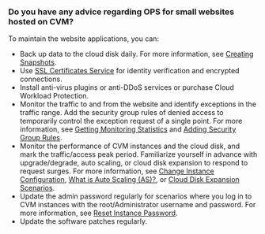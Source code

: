 ### Do you have any advice regarding OPS for small websites hosted on CVM?
To maintain the website applications, you can:
- Back up data to the cloud disk daily. For more information, see [Creating Snapshots](https://intl.cloud.tencent.com/document/product/362/5755).
- Use [SSL Certificates Service](https://intl.cloud.tencent.com/document/product/1007/30152) for identity verification and encrypted connections. 
- Install anti-virus plugins or anti-DDoS services or purchase Cloud Workload Protection.
- Monitor the traffic to and from the website and identify exceptions in the traffic range. Add the security group rules of denied access to temporarily control the exception request of a single point. For more information, see [Getting Monitoring Statistics](https://intl.cloud.tencent.com/document/product/213/5178) and [Adding Security Group Rules](https://intl.cloud.tencent.com/document/product/213/34272).
- Monitor the performance of CVM instances and the cloud disk, and mark the traffic/access peak period. Familiarize yourself in advance with upgrade/degrade, auto scaling, or cloud disk expansion to respond to request surges. For more information, see [Change Instance Configuration](https://intl.cloud.tencent.com/document/product/213/2178), [What is Auto Scaling (AS)?](https://intl.cloud.tencent.com/document/product/377/3154), or [Cloud Disk Expansion Scenarios](https://intl.cloud.tencent.com/document/product/362/31600).
- Update the admin password regularly for scenarios where you log in to CVM instances with the root/Administrator username and password. For more information, see [Reset Instance Password](https://intl.cloud.tencent.com/document/product/213/16566).
- Update the software patches regularly.

